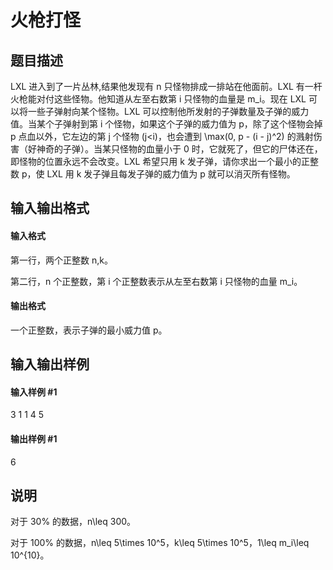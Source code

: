 
# 火枪打怪
## 题目描述
LXL 进入到了一片丛林,结果他发现有 n 只怪物排成一排站在他面前。LXL 有一杆火枪能对付这些怪物。他知道从左至右数第 i 只怪物的血量是 m_i。现在 LXL 可以将一些子弹射向某个怪物。LXL 可以控制他所发射的子弹数量及子弹的威力值。当某个子弹射到第 i 个怪物，如果这个子弹的威力值为 p，除了这个怪物会掉 p 点血以外，它左边的第 j 个怪物 (j&lt;i)，也会遭到 \max(0, p - (i - j)^2) 的溅射伤害（好神奇的子弹）。当某只怪物的血量小于 0 时，它就死了，但它的尸体还在，即怪物的位置永远不会改变。LXL 希望只用 k 发子弹，请你求出一个最小的正整数 p，使 LXL 用 k 发子弹且每发子弹的威力值为 p 就可以消灭所有怪物。

## 输入输出格式
#### 输入格式

第一行，两个正整数 n,k。

第二行，n 个正整数，第 i 个正整数表示从左至右数第 i 只怪物的血量 m_i。

#### 输出格式

一个正整数，表示子弹的最小威力值 p。

## 输入输出样例
#### 输入样例 #1
3 1
1 4 5

#### 输出样例 #1
6
## 说明
对于 30\% 的数据，n\leq 300。

对于 100\% 的数据，n\leq 5\times 10^5，k\leq 5\times 10^5，1\leq m_i\leq 10^{10}。

